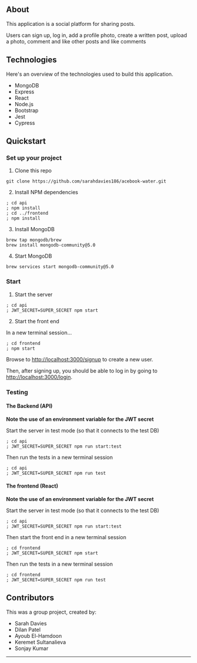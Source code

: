 ## About
This application is a social platform for sharing posts. 

Users can sign up, log in, add a profile photo, create a written post, upload a photo, comment and like other posts and like comments

## Technologies

Here's an overview of the technologies used to build this application. 

- MongoDB
- Express
- React
- Node.js
- Bootstrap
- Jest
- Cypress

## Quickstart

### Set up your project

1. Clone this repo 
```
git clone https://github.com/sarahdavies186/acebook-water.git
```

2. Install NPM dependencies
```
; cd api
; npm install
; cd ../frontend
; npm install
```
3. Install MongoDB
```
brew tap mongodb/brew
brew install mongodb-community@5.0
```
4. Start MongoDB
```
brew services start mongodb-community@5.0
```
### Start

1. Start the server
```
; cd api
; JWT_SECRET=SUPER_SECRET npm start
```
2. Start the front end

  In a new terminal session...
  
 ```
 ; cd frontend
 ; npm start
 ```

Browse to [http://localhost:3000/signup](http://localhost:3000/signup) to create a new user.

Then, after signing up, you should be able to log in by going to [http://localhost:3000/login](http://localhost:3000/login).

### Testing

#### The Backend (API)

**Note the use of an environment variable for the JWT secret**

  Start the server in test mode (so that it connects to the test DB)

  ```
  ; cd api
  ; JWT_SECRET=SUPER_SECRET npm run start:test
  ```

  Then run the tests in a new terminal session

  ```
  ; cd api
  ; JWT_SECRET=SUPER_SECRET npm run test
  ```

#### The frontend (React)

**Note the use of an environment variable for the JWT secret**

  Start the server in test mode (so that it connects to the test DB)

  ```
  ; cd api
  ; JWT_SECRET=SUPER_SECRET npm run start:test
  ```

  Then start the front end in a new terminal session

  ```
  ; cd frontend
  ; JWT_SECRET=SUPER_SECRET npm start
  ```

  Then run the tests in a new terminal session

  ```
  ; cd frontend
  ; JWT_SECRET=SUPER_SECRET npm run test
  ```

## Contributors 

This was a group project, created by: 
- Sarah Davies 
- Dilan Patel
- Ayoub El-Hamdoon
- Keremet Sultanalieva
- Sonjay Kumar


---

